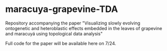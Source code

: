 # maracuya-grapevine-TDA
Repository accompanying the paper "Visualizing slowly evolving ontogenetic and heteroblastic effects embedded in the leaves of grapevine and maracuyá using topological data analysis"

Full code for the paper will be available here on 7/24.
